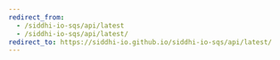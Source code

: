 ```yaml
---
redirect_from:
  - /siddhi-io-sqs/api/latest
  - /siddhi-io-sqs/api/latest/
redirect_to: https://siddhi-io.github.io/siddhi-io-sqs/api/latest/
---
```


